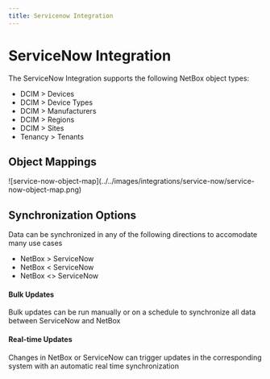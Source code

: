 ```yaml
---
title: Servicenow Integration
---
```

# ServiceNow Integration

The ServiceNow Integration supports the following NetBox object types:

- DCIM > Devices
- DCIM > Device Types
- DCIM > Manufacturers
- DCIM > Regions
- DCIM > Sites
- Tenancy > Tenants

## Object Mappings

<div style={{ maxWidth:'600px', width:'100%' }}>
	![service-now-object-map](../../images/integrations/service-now/service-now-object-map.png)
</div>

## Synchronization Options
Data can be synchronized in any of the following directions to accomodate many use cases

- NetBox > ServiceNow
- NetBox < ServiceNow
- NetBox \<\> ServiceNow

#### Bulk Updates
Bulk updates can be run manually or on a schedule to synchronize all data between ServiceNow and NetBox

#### Real-time Updates
Changes in NetBox or ServiceNow can trigger updates in the corresponding system with an automatic real time synchronization
